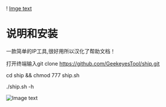 ! [Imge text](https://github.com/GeekeyesTool/ship/blob/master/imgs/logo-with-text.png)

# 说明和安装

一款简单的IP工具,很好用所以汉化了帮助文档！

打开终端输入git clone https://github.com/GeekeyesTool/ship.git

cd ship && chmod 777 ship.sh

./ship.sh -h


![Image text](https://github.com/GeekeyesTool/ship/blob/master/imgs/snipaste_20171223_132523.png)






